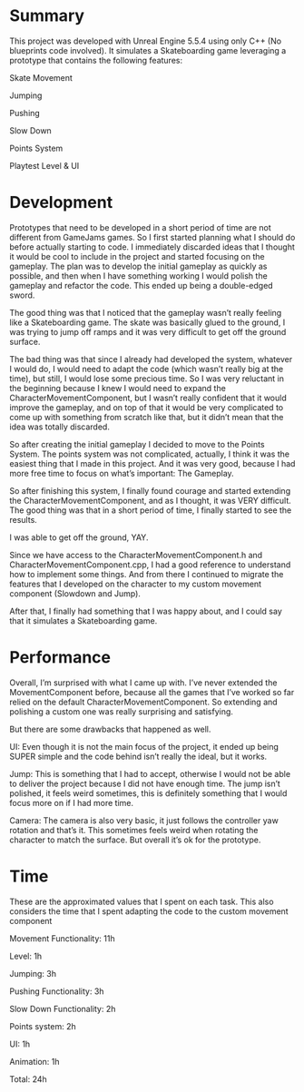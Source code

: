 # Summary

This project was developed with Unreal Engine 5.5.4 using only C++ (No blueprints code involved). It simulates a Skateboarding game leveraging a prototype that contains the following features:

Skate Movement

Jumping

Pushing

Slow Down

Points System

Playtest Level & UI


# Development
Prototypes that need to be developed in a short period of time are not different from GameJams games. So I first started planning what I should do before actually starting to code. I immediately discarded ideas that I thought it would be cool to include in the project and started focusing on the gameplay. The plan was to develop the initial gameplay as quickly as possible, and then when I have something working I would polish the gameplay and refactor the code. This ended up being a double-edged sword.

The good thing was that I noticed that the gameplay wasn’t really feeling like a Skateboarding game. The skate was basically glued to the ground, I was trying to jump off ramps and it was very difficult to get off the ground surface.
 
The bad thing was that since I already had developed the system, whatever I would do, I would need to adapt the code (which wasn’t really big at the time), but still, I would lose some precious time. So I was very reluctant in the beginning because I knew I would need to expand the CharacterMovementComponent, but I wasn’t really confident that it would improve the gameplay, and on top of that it would be very complicated to come up with something from scratch like that, but it didn’t mean that the idea was totally discarded.

So after creating the initial gameplay I decided to move to the Points System. The points system was not complicated, actually, I think it was the easiest thing that I made in this project. And it was very good, because I had more free time to focus on what’s important: The Gameplay.

So after finishing this system, I finally found courage and started extending the CharacterMovementComponent, and as I thought, it was VERY difficult. The good thing was that in a short period of time, I finally started to see the results. 

I was able to get off the ground, YAY.

Since we have access to the CharacterMovementComponent.h and CharacterMovementComponent.cpp, I had a good reference to understand how to implement some things. And from there I continued to migrate the features that I developed on the character to my custom movement component (Slowdown and Jump).

After that, I finally had something that I was happy about, and I could say that it simulates a Skateboarding game.

# Performance

Overall, I’m surprised with what I came up with. I’ve never extended the MovementComponent before, because all the games that I’ve worked so far relied on the default CharacterMovementComponent. So extending and polishing a custom one was really surprising and satisfying. 

But there are some drawbacks that happened as well.

UI:
Even though it is not the main focus of the project, it ended up being SUPER simple and the code behind isn’t really the ideal, but it works.

Jump:
This is something that I had to accept, otherwise I would not be able to deliver the project because I did not have enough time. The jump isn’t polished, it feels weird sometimes, this is definitely something that I would focus more on if I had more time.

Camera:
The camera is also very basic, it just follows the controller yaw rotation and that’s it. This sometimes feels weird when rotating the character to match the surface. But overall it’s ok for the prototype.




# Time
These are the approximated values that I spent on each task. This also considers the time that I spent adapting the code to the custom movement component


Movement Functionality: 11h

Level: 1h

Jumping: 3h

Pushing Functionality: 3h

Slow Down Functionality: 2h

Points system: 2h

UI: 1h

Animation: 1h

Total: 24h
